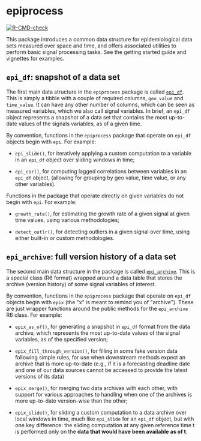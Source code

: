 # epiprocess
 
 <!-- badges: start -->
  [![R-CMD-check](https://github.com/cmu-delphi/epiprocess/workflows/R-CMD-check/badge.svg)](https://github.com/cmu-delphi/epiprocess/actions)
  <!-- badges: end -->

This package introduces a common data structure for epidemiological data sets
measured over space and time, and offers associated utilities to perform basic
signal processing tasks. See the getting started guide and vignettes for
examples.

## `epi_df`: snapshot of a data set

The first main data structure in the `epiprocess` package is called
[`epi_df`](reference/epi_df.html). This is simply a tibble with a couple of
required columns, `geo_value` and `time_value`. It can have any other number of
columns, which can be seen as measured variables, which we also call signal
variables. In brief, an `epi_df` object represents a snapshot of a data set that
contains the most up-to-date values of the signals variables, as of a given
time.

By convention, functions in the `epiprocess` package that operate on `epi_df`
objects begin with `epi`. For example: 

- `epi_slide()`, for iteratively applying a custom computation to a variable in
  an `epi_df` object over sliding windows in time;
  
- `epi_cor()`, for computing lagged correlations between variables in an
  `epi_df` object, (allowing for grouping by geo value, time value, or any other
  variables).

Functions in the package that operate directly on given variables do not begin
  with `epi`. For example: 

- `growth_rate()`, for estimating the growth rate of a given signal at given
  time values, using various methodologies;

- `detect_outlr()`, for detecting outliers in a given signal over time, using
  either built-in or custom methodologies.

## `epi_archive`: full version history of a data set

The second main data structure in the package is called
[`epi_archive`](reference/epi_archive.html). This is a special class (R6 format) 
wrapped around a data table that stores the archive (version history) of some
signal variables of interest.

By convention, functions in the `epiprocess` package that operate on `epi_df`
objects begin with `epix` (the "x" is meant to remind you of "archive"). These
are just wrapper functions around the public methods for the `epi_archive` R6
class. For example:

- `epix_as_of()`, for generating a snapshot in `epi_df` format from the data
  archive, which represents the most up-to-date values of the signal variables,
  as of the specified version;
  
- `epix_fill_through_version()`, for filling in some fake version data following
  simple rules, for use when downstream methods expect an archive that is more
  up-to-date (e.g., if it is a forecasting deadline date and one of our data
  sources cannot be accessed to provide the latest versions of its data)

- `epix_merge()`, for merging two data archives with each other, with support
  for various approaches to handling when one of the archives is more up-to-date
  version-wise than the other;

- `epix_slide()`, for sliding a custom computation to a data archive over local
  windows in time, much like `epi_slide` for an `epi_df` object, but with one
  key difference: the sliding computation at any given reference time t is
  performed only on the **data that would have been available as of t**.
